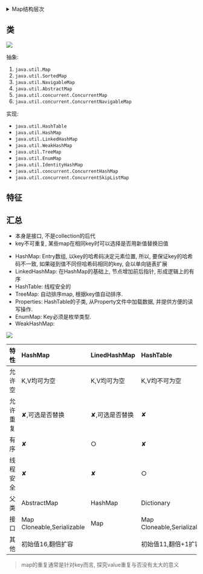 <details>
<summary>Map结构层次</summary>
<!-- TOC -->

- [类](#类)
- [特征](#特征)
- [汇总](#汇总)

<!-- /TOC -->
</details>

## 类

![](https://cdn.nlark.com/yuque/0/2020/png/159888/1592207476991-a04cab98-36cf-4c3d-b3ae-b89b0170e863.png)

抽象:

1. `java.util.Map`
2. `java.util.SortedMap`
3. `java.util.NavigableMap`
4. `java.util.AbstractMap`
5. `java.util.concurrent.ConcurrentMap`
6. `java.util.concurrent.ConcurrentNavigableMap`

实现:

* `java.util.HashTable`
* `java.util.HashMap`
* `java.util.LinkedHashMap`
* `java.util.WeakHashMap`
* `java.util.TreeMap`
* `java.util.EnumMap`
* `java.util.IdentityHashMap`
* `java.util.concurrent.ConcurrentHashMap`
* `java.util.concurrent.ConcurrentSkipListMap`

## 特征


## 汇总

- 本身是接口, 不是collection的后代
- key不可重复, 某些map在相同key时可以选择是否用新值替换旧值

* HashMap: Entry数组, 以key的哈希码决定元素位置, 所以, 要保证key的哈希码不一致, 如果碰到值不同但哈希码相同的key, 会以单向链表扩展
* LinkedHashMap: 在HashMap的基础上, 节点增加前后指针, 形成逻辑上的有序
* HashTable: 线程安全的
* TreeMap: 自动排序map, 根据key值自动排序.
* Properties: HashTable的子类, 从Property文件中加载数据, 并提供方便的读写操作.
* EnumMap: Key必须是枚举类型.
* WeakHashMap:

![](https://gitee.com/LuVx/img/raw/master/java-collection.jpeg)

| 特性     | HashMap                        | LinedHashMap   | HashTable                      | CocurrentHashMap               | TreeMap                                 |
| :------- | :----------------------------- | :------------- | :----------------------------- | :----------------------------- | :-------------------------------------- |
| 允许空   | K,V均可为空                    | K,V均可为空    | K,V均不可为空                  | K,V均不可为空                  | K不可,V可                               |
| 允许重复 | ✘,可选是否替换                 | ✘,可选是否替换 | ✘                              | ✘                              | ✘,替换旧值                              |
| 有序     | ✘                              | ○              | ✘                              | ✘                              | ○                                       |
| 线程安全 | ✘                              | ✘              | ○                              | ○                              | ✘                                       |
| 父类     | AbstractMap                    | HashMap        | Dictionary                     | AbstractMap                    | AbstractMap                             |
| 接口     | Map<br/>Cloneable,Serializable | Map            | Map<br/>Cloneable,Serializable | ConcurrentMap<br/>Serializable | NavigableMap<br/>Cloneable,Serializable |
| 其他     | 初始值16,翻倍扩容              |                | 初始值11,翻倍+1扩容            |                                |                                         |


> map的重复通常是针对key而言, 探究value重复与否没有太大的意义
